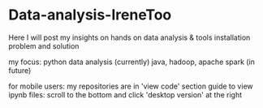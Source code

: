 # Data-analysis-IreneToo
Here I will post my insights on hands on data analysis & tools installation problem and solution

my focus:
python data analysis (currently)
java, hadoop, apache spark (in future)


for mobile users: 
my repositories are in 'view code' section
guide to view ipynb files: scroll to the bottom and click 'desktop version' at the right
